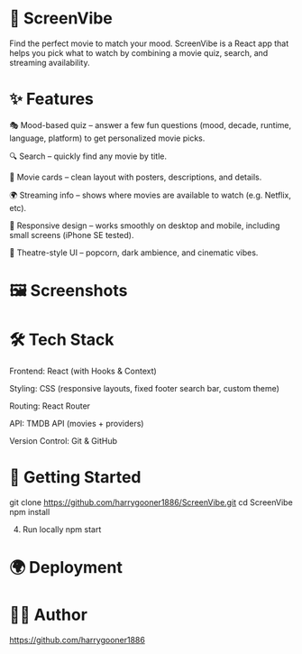 # 🍿 ScreenVibe

Find the perfect movie to match your mood.
ScreenVibe is a React app that helps you pick what to watch by combining a movie quiz, search, and streaming availability.

# ✨ Features

🎭 Mood-based quiz – answer a few fun questions (mood, decade, runtime, language, platform) to get personalized movie picks.

🔍 Search – quickly find any movie by title.

🎥 Movie cards – clean layout with posters, descriptions, and details.

🌍 Streaming info – shows where movies are available to watch (e.g. Netflix, etc).

📱 Responsive design – works smoothly on desktop and mobile, including small screens (iPhone SE tested).

🎨 Theatre-style UI – popcorn, dark ambience, and cinematic vibes.

# 🖼️ Screenshots

# 🛠️ Tech Stack

Frontend: React (with Hooks & Context)

Styling: CSS (responsive layouts, fixed footer search bar, custom theme)

Routing: React Router

API: TMDB API
 (movies + providers)

Version Control: Git & GitHub

# 🚀 Getting Started

git clone https://github.com/harrygooner1886/ScreenVibe.git
cd ScreenVibe
npm install

4. Run locally
npm start

# 🌍 Deployment

# 👨‍💻 Author 

https://github.com/harrygooner1886
